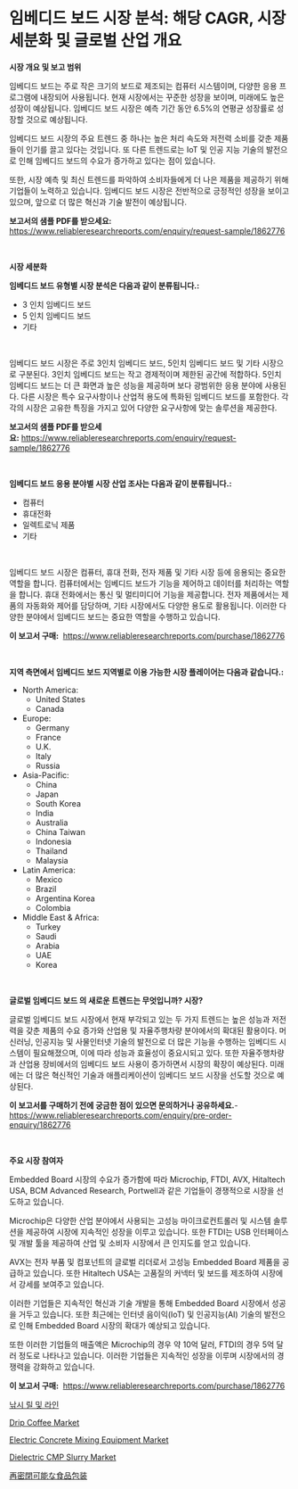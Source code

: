 <p><h1>임베디드 보드 시장 분석: 해당 CAGR, 시장 세분화 및 글로벌 산업 개요</h1></p><p><strong>시장 개요 및 보고 범위</strong></p>
<p><p>임베디드 보드는 주로 작은 크기의 보드로 제조되는 컴퓨터 시스템이며, 다양한 응용 프로그램에 내장되어 사용됩니다. 현재 시장에서는 꾸준한 성장을 보이며, 미래에도 높은 성장이 예상됩니다. 임베디드 보드 시장은 예측 기간 동안 6.5%의 연평균 성장률로 성장할 것으로 예상됩니다. </p><p>임베디드 보드 시장의 주요 트렌드 중 하나는 높은 처리 속도와 저전력 소비를 갖춘 제품들이 인기를 끌고 있다는 것입니다. 또 다른 트렌드로는 IoT 및 인공 지능 기술의 발전으로 인해 임베디드 보드의 수요가 증가하고 있다는 점이 있습니다. </p><p>또한, 시장 예측 및 최신 트렌드를 파악하여 소비자들에게 더 나은 제품을 제공하기 위해 기업들이 노력하고 있습니다. 임베디드 보드 시장은 전반적으로 긍정적인 성장을 보이고 있으며, 앞으로 더 많은 혁신과 기술 발전이 예상됩니다.</p></p>
<p><strong>보고서의 샘플 PDF를 받으세요:</strong> <a href="https://www.reliableresearchreports.com/enquiry/request-sample/1862776">https://www.reliableresearchreports.com/enquiry/request-sample/1862776</a></p>
<p>&nbsp;</p>
<p><strong>시장 세분화</strong></p>
<p><strong>임베디드 보드 유형별 시장 분석은 다음과 같이 분류됩니다.:</strong></p>
<p><ul><li>3 인치 임베디드 보드</li><li>5 인치 임베디드 보드</li><li>기타</li></ul></p>
<p>&nbsp;</p>
<p><p>임베디드 보드 시장은 주로 3인치 임베디드 보드, 5인치 임베디드 보드 및 기타 시장으로 구분된다. 3인치 임베디드 보드는 작고 경제적이며 제한된 공간에 적합하다. 5인치 임베디드 보드는 더 큰 화면과 높은 성능을 제공하며 보다 광범위한 응용 분야에 사용된다. 다른 시장은 특수 요구사항이나 산업적 용도에 특화된 임베디드 보드를 포함한다. 각각의 시장은 고유한 특징을 가지고 있어 다양한 요구사항에 맞는 솔루션을 제공한다.</p></p>
<p><strong>보고서의 샘플 PDF를 받으세요:</strong>&nbsp;<a href="https://www.reliableresearchreports.com/enquiry/request-sample/1862776">https://www.reliableresearchreports.com/enquiry/request-sample/1862776</a></p>
<p>&nbsp;</p>
<p><strong> 임베디드 보드 응용 분야별 시장 산업 조사는 다음과 같이 분류됩니다.:</strong></p>
<p><ul><li>컴퓨터</li><li>휴대전화</li><li>일렉트로닉 제품</li><li>기타</li></ul></p>
<p>&nbsp;</p>
<p><p>임베디드 보드 시장은 컴퓨터, 휴대 전화, 전자 제품 및 기타 시장 등에 응용되는 중요한 역할을 합니다. 컴퓨터에서는 임베디드 보드가 기능을 제어하고 데이터를 처리하는 역할을 합니다. 휴대 전화에서는 통신 및 멀티미디어 기능을 제공합니다. 전자 제품에서는 제품의 자동화와 제어를 담당하며, 기타 시장에서도 다양한 용도로 활용됩니다. 이러한 다양한 분야에서 임베디드 보드는 중요한 역할을 수행하고 있습니다.</p></p>
<p><strong>이 보고서 구매:</strong>&nbsp; <a href="https://www.reliableresearchreports.com/purchase/1862776">https://www.reliableresearchreports.com/purchase/1862776</a></p>
<p>&nbsp;</p>
<p><strong>지역 측면에서 임베디드 보드 지역별로 이용 가능한 시장 플레이어는 다음과 같습니다.:</strong></p>
<p><ul>
    <li>
        North America:
        <ul>
            <li>United States</li>
            <li>Canada</li>
        </ul>
    </li>
    <li>
        Europe:
        <ul>
            <li>Germany</li>
            <li>France</li>
            <li>U.K.</li>
            <li>Italy</li>
            <li>Russia</li>
        </ul>
    </li>
    <li>
        Asia-Pacific:
        <ul>
            <li>China</li>
            <li>Japan</li>
            <li>South Korea</li>
            <li>India</li>
            <li>Australia</li>
            <li>China Taiwan</li>
            <li>Indonesia</li>
            <li>Thailand</li>
            <li>Malaysia</li>
        </ul>
    </li>
    <li>
        Latin America:
        <ul>
            <li>Mexico</li>
            <li>Brazil</li>
            <li>Argentina Korea</li>
            <li>Colombia</li>
        </ul>
    </li>
    <li>
        Middle East & Africa:
        <ul>
            <li>Turkey</li>
            <li>Saudi</li>
            <li>Arabia</li>
            <li>UAE</li>
            <li>Korea</li>
        </ul>
    </li>
    </ul></p>
<p>&nbsp;</p>
<p><strong>글로벌 임베디드 보드 의 새로운 트렌드는 무엇입니까? 시장?</strong></p>
<p><p>글로벌 임베디드 보드 시장에서 현재 부각되고 있는 두 가지 트렌드는 높은 성능과 저전력을 갖춘 제품의 수요 증가와 산업용 및 자율주행차량 분야에서의 확대된 활용이다. 머신러닝, 인공지능 및 사물인터넷 기술의 발전으로 더 많은 기능을 수행하는 임베디드 시스템이 필요해졌으며, 이에 따라 성능과 효율성이 중요시되고 있다. 또한 자율주행차량과 산업용 장비에서의 임베디드 보드 사용이 증가하면서 시장의 확장이 예상된다. 미래에는 더 많은 혁신적인 기술과 애플리케이션이 임베디드 보드 시장을 선도할 것으로 예상된다.</p></p>
<p><strong>이 보고서를 구매하기 전에 궁금한 점이 있으면 문의하거나 공유하세요.</strong>- <a href="https://www.reliableresearchreports.com/enquiry/pre-order-enquiry/1862776">https://www.reliableresearchreports.com/enquiry/pre-order-enquiry/1862776</a></p>
<p>&nbsp;</p>
<p><strong>주요 시장 참여자</strong></p>
<p><p>Embedded Board 시장의 수요가 증가함에 따라 Microchip, FTDI, AVX, Hitaltech USA, BCM Advanced Research, Portwell과 같은 기업들이 경쟁적으로 시장을 선도하고 있습니다.</p><p>Microchip은 다양한 산업 분야에서 사용되는 고성능 마이크로컨트롤러 및 시스템 솔루션을 제공하여 시장에 지속적인 성장을 이루고 있습니다. 또한 FTDI는 USB 인터페이스 및 개발 툴을 제공하여 산업 및 소비자 시장에서 큰 인지도를 얻고 있습니다.</p><p>AVX는 전자 부품 및 컴포넌트의 글로벌 리더로서 고성능 Embedded Board 제품을 공급하고 있습니다. 또한 Hitaltech USA는 고품질의 커넥터 및 보드를 제조하여 시장에서 강세를 보여주고 있습니다.</p><p>이러한 기업들은 지속적인 혁신과 기술 개발을 통해 Embedded Board 시장에서 성공을 거두고 있습니다. 또한 최근에는 인터넷 음이익(IoT) 및 인공지능(AI) 기술의 발전으로 인해 Embedded Board 시장의 확대가 예상되고 있습니다.</p><p>또한 이러한 기업들의 매출액은 Microchip의 경우 약 10억 달러, FTDI의 경우 5억 달러 정도로 나타나고 있습니다. 이러한 기업들은 지속적인 성장을 이루며 시장에서의 경쟁력을 강화하고 있습니다.</p></p>
<p><strong>이 보고서 구매:</strong>&nbsp;&nbsp;<a href="https://www.reliableresearchreports.com/purchase/1862776">https://www.reliableresearchreports.com/purchase/1862776</a></p>
<p><p><a href="https://medium.com/@carlosdytouglas8907667/%EB%82%9A%EC%8B%9C%EB%A6%B4%EA%B3%BC-%EB%82%9A%EC%8B%AF%EC%A4%84-%EC%8B%9C%EC%9E%A5%EC%9D%80-%EC%8B%9C%EC%9E%A5-%EC%A0%90%EC%9C%A0%EC%9C%A8-%EC%8B%9C%EC%9E%A5-%EB%8F%99%ED%96%A5-%EB%B0%8F-%EC%8B%9C%EC%9E%A5-%EC%84%B1%EC%9E%A5%EC%97%90-%EB%8C%80%ED%95%9C-%EC%A0%95%EB%B3%B4%EB%A5%BC-%EC%A0%9C%EA%B3%B5%ED%95%A9%EB%8B%88%EB%8B%A4-2ce46c571a0f">낚시 릴 및 라인</a></p><p><a href="https://view.publitas.com/reportprime-1/drip-coffee-market-a-comprehensive-report-of-its-market-share-growth-trends-2024-2031/">Drip Coffee Market</a></p><p><a href="https://florentine-yuzu-f42.notion.site/Electric-Concrete-Mixing-Equipment-Market-Size-Market-Trends-and-Growth-Outlook-forecasted-for-per-017ff676989d44149e183b89240d5825">Electric Concrete Mixing Equipment Market</a></p><p><a href="https://issuu.com/reportprime-2/docs/dielectric-cmp-slurry-market-size-2030.pptx">Dielectric CMP Slurry Market</a></p><p><a href="https://github.com/adcxff01450218/Market-Research-Report-List-1/blob/main/6455023192250.md">再密閉可能な食品包装</a></p></p>

